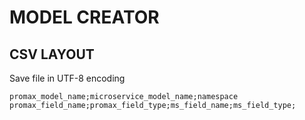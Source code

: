 # MODEL CREATOR

## CSV LAYOUT

Save file in UTF-8 encoding

``` CSV
promax_model_name;microservice_model_name;namespace
promax_field_name;promax_field_type;ms_field_name;ms_field_type;
```